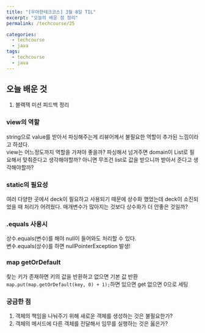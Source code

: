 ```yaml
---
title: "[우아한테크코스] 3월 8일 TIL"
excerpt: "오늘의 배운 점 정리"
permalink: /techcourse/25

categories:
  - techcourse
  - java
tags:
  - techcourse
  - java
---  
```

## 오늘 배운 것  
1. 블랙잭 미션 피드백 정리  

### view의 역할  
string으로 value를 받아서 파싱해주는게 리뷰어께서 불필요한 역할이 추가된 느낌이라고 하셨다.  
view는 어느정도까지 역할을 가져야 좋을까?
파싱해서 넘겨주면 domain이 List로 필요해서 맞춰준다고 생각해야할까? 아니면 무조건 list로 값을 받으니까 받아서 준다고 생각해야할까?  

### static의 필요성  
여러 다양한 곳에서 deck이 필요하고 사용되기 때문에 상수화 했었는데 deck이 소진되었을 때 처리가 어려웠다. 매개변수가 많아지는 것보다 상수화가 더 안좋은 것일까?  

### .equals 사용시  
상수.equals(변수)를 해야 null이 들어와도 처리할 수 있다.  
변수.equals(상수)를 하면 nullPointerException 발생!  

### map getOrDefault  
찾는 키가 존재하면 키의 값을 반환하고 없으면 기본 값 반환  
```map.put(map.getOrDefault(key, 0) + 1);```하면 있으면 get 없으면 0으로 세팅  

### 궁금한 점  
1. 객체의 책임을 나눠주기 위해 새로운 객체를 생성하는 것은 불필요한가?  
2. 객체의 메서드에 다른 객체를 전달해서 임무를 실행하는 것은 옳은가?  
